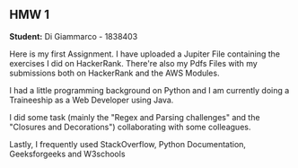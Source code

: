 ## **HMW 1**

**Student:** Di Giammarco - 1838403

Here is my first Assignment.
I have uploaded a Jupiter File containing the exercises I did on HackerRank. There're also my Pdfs Files with my submissions both on HackerRank and the AWS Modules.

I had a little programming background on Python and I am currently doing a Traineeship as a Web Developer using Java.

I did some task (mainly the "Regex and Parsing challenges" and the "Closures and Decorations") collaborating with some colleagues.

Lastly, I frequently used StackOverflow, Python Documentation, Geeksforgeeks and W3schools
